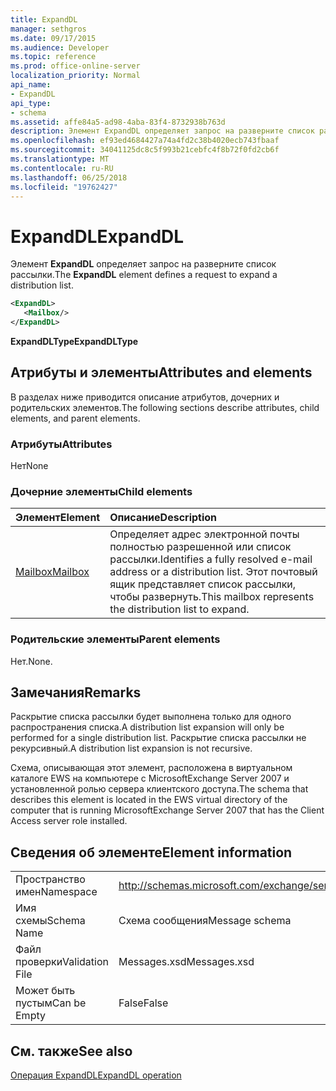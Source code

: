 ```yaml
---
title: ExpandDL
manager: sethgros
ms.date: 09/17/2015
ms.audience: Developer
ms.topic: reference
ms.prod: office-online-server
localization_priority: Normal
api_name:
- ExpandDL
api_type:
- schema
ms.assetid: affe84a5-ad98-4aba-83f4-8732938b763d
description: Элемент ExpandDL определяет запрос на разверните список рассылки.
ms.openlocfilehash: ef93ed4684427a74a4fd2c38b4020ecb743fbaaf
ms.sourcegitcommit: 34041125dc8c5f993b21cebfc4f8b72f0fd2cb6f
ms.translationtype: MT
ms.contentlocale: ru-RU
ms.lasthandoff: 06/25/2018
ms.locfileid: "19762427"
---
```

# <a name="expanddl"></a><span data-ttu-id="8b6d8-103">ExpandDL</span><span class="sxs-lookup"><span data-stu-id="8b6d8-103">ExpandDL</span></span>

<span data-ttu-id="8b6d8-104">Элемент **ExpandDL** определяет запрос на разверните список рассылки.</span><span class="sxs-lookup"><span data-stu-id="8b6d8-104">The **ExpandDL** element defines a request to expand a distribution list.</span></span> 
  
```xml
<ExpandDL>
   <Mailbox/>
</ExpandDL>
```

 <span data-ttu-id="8b6d8-105">**ExpandDLType**</span><span class="sxs-lookup"><span data-stu-id="8b6d8-105">**ExpandDLType**</span></span>
## <a name="attributes-and-elements"></a><span data-ttu-id="8b6d8-106">Атрибуты и элементы</span><span class="sxs-lookup"><span data-stu-id="8b6d8-106">Attributes and elements</span></span>

<span data-ttu-id="8b6d8-107">В разделах ниже приводится описание атрибутов, дочерних и родительских элементов.</span><span class="sxs-lookup"><span data-stu-id="8b6d8-107">The following sections describe attributes, child elements, and parent elements.</span></span>
  
### <a name="attributes"></a><span data-ttu-id="8b6d8-108">Атрибуты</span><span class="sxs-lookup"><span data-stu-id="8b6d8-108">Attributes</span></span>

<span data-ttu-id="8b6d8-109">Нет</span><span class="sxs-lookup"><span data-stu-id="8b6d8-109">None</span></span>
  
### <a name="child-elements"></a><span data-ttu-id="8b6d8-110">Дочерние элементы</span><span class="sxs-lookup"><span data-stu-id="8b6d8-110">Child elements</span></span>

|<span data-ttu-id="8b6d8-111">**Элемент**</span><span class="sxs-lookup"><span data-stu-id="8b6d8-111">**Element**</span></span>|<span data-ttu-id="8b6d8-112">**Описание**</span><span class="sxs-lookup"><span data-stu-id="8b6d8-112">**Description**</span></span>|
|:-----|:-----|
|[<span data-ttu-id="8b6d8-113">Mailbox</span><span class="sxs-lookup"><span data-stu-id="8b6d8-113">Mailbox</span></span>](mailbox.md) <br/> |<span data-ttu-id="8b6d8-114">Определяет адрес электронной почты полностью разрешенной или список рассылки.</span><span class="sxs-lookup"><span data-stu-id="8b6d8-114">Identifies a fully resolved e-mail address or a distribution list.</span></span> <span data-ttu-id="8b6d8-115">Этот почтовый ящик представляет список рассылки, чтобы развернуть.</span><span class="sxs-lookup"><span data-stu-id="8b6d8-115">This mailbox represents the distribution list to expand.</span></span>  <br/> |
   
### <a name="parent-elements"></a><span data-ttu-id="8b6d8-116">Родительские элементы</span><span class="sxs-lookup"><span data-stu-id="8b6d8-116">Parent elements</span></span>

<span data-ttu-id="8b6d8-117">Нет.</span><span class="sxs-lookup"><span data-stu-id="8b6d8-117">None.</span></span>
  
## <a name="remarks"></a><span data-ttu-id="8b6d8-118">Замечания</span><span class="sxs-lookup"><span data-stu-id="8b6d8-118">Remarks</span></span>

<span data-ttu-id="8b6d8-119">Раскрытие списка рассылки будет выполнена только для одного распространения списка.</span><span class="sxs-lookup"><span data-stu-id="8b6d8-119">A distribution list expansion will only be performed for a single distribution list.</span></span> <span data-ttu-id="8b6d8-120">Раскрытие списка рассылки не рекурсивный.</span><span class="sxs-lookup"><span data-stu-id="8b6d8-120">A distribution list expansion is not recursive.</span></span>
  
<span data-ttu-id="8b6d8-121">Схема, описывающая этот элемент, расположена в виртуальном каталоге EWS на компьютере с MicrosoftExchange Server 2007 и установленной ролью сервера клиентского доступа.</span><span class="sxs-lookup"><span data-stu-id="8b6d8-121">The schema that describes this element is located in the EWS virtual directory of the computer that is running MicrosoftExchange Server 2007 that has the Client Access server role installed.</span></span>
  
## <a name="element-information"></a><span data-ttu-id="8b6d8-122">Сведения об элементе</span><span class="sxs-lookup"><span data-stu-id="8b6d8-122">Element information</span></span>

|||
|:-----|:-----|
|<span data-ttu-id="8b6d8-123">Пространство имен</span><span class="sxs-lookup"><span data-stu-id="8b6d8-123">Namespace</span></span>  <br/> |http://schemas.microsoft.com/exchange/services/2006/messages  <br/> |
|<span data-ttu-id="8b6d8-124">Имя схемы</span><span class="sxs-lookup"><span data-stu-id="8b6d8-124">Schema Name</span></span>  <br/> |<span data-ttu-id="8b6d8-125">Схема сообщения</span><span class="sxs-lookup"><span data-stu-id="8b6d8-125">Message schema</span></span>  <br/> |
|<span data-ttu-id="8b6d8-126">Файл проверки</span><span class="sxs-lookup"><span data-stu-id="8b6d8-126">Validation File</span></span>  <br/> |<span data-ttu-id="8b6d8-127">Messages.xsd</span><span class="sxs-lookup"><span data-stu-id="8b6d8-127">Messages.xsd</span></span>  <br/> |
|<span data-ttu-id="8b6d8-128">Может быть пустым</span><span class="sxs-lookup"><span data-stu-id="8b6d8-128">Can be Empty</span></span>  <br/> |<span data-ttu-id="8b6d8-129">False</span><span class="sxs-lookup"><span data-stu-id="8b6d8-129">False</span></span>  <br/> |
   
## <a name="see-also"></a><span data-ttu-id="8b6d8-130">См. также</span><span class="sxs-lookup"><span data-stu-id="8b6d8-130">See also</span></span>



[<span data-ttu-id="8b6d8-131">Операция ExpandDL</span><span class="sxs-lookup"><span data-stu-id="8b6d8-131">ExpandDL operation</span></span>](expanddl-operation.md)

